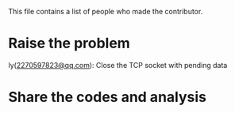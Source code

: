 This file contains a list of people who made the contributor.


# Raise the problem

ly(2270597823@qq.com): Close the TCP socket with pending data


# Share the codes and analysis




